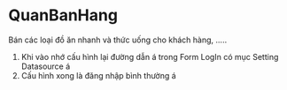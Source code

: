 # QuanBanHang
Bán các loại đồ ăn nhanh và thức uống cho khách hàng, ..... 
1. Khi vào nhớ cấu hình lại đường dẫn á trong Form LogIn có mục Setting Datasource á
2. Cấu hình xong là đăng nhập bình thường á
